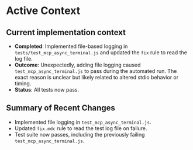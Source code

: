 # Active Context

## Current implementation context
- **Completed**: Implemented file-based logging in `tests/test_mcp_async_terminal.js` and updated the `fix` rule to read the log file.
- **Outcome**: Unexpectedly, adding file logging caused `test_mcp_async_terminal.js` to pass during the automated run. The exact reason is unclear but likely related to altered stdio behavior or timing.
- **Status**: All tests now pass.

## Summary of Recent Changes
- Implemented file logging in `test_mcp_async_terminal.js`.
- Updated `fix.mdc` rule to read the test log file on failure.
- Test suite now passes, including the previously failing `test_mcp_async_terminal.js`.
